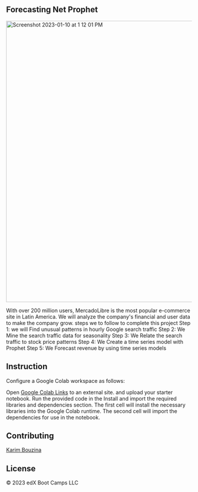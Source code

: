 ## Forecasting Net Prophet
<img width="763" alt="Screenshot 2023-01-10 at 1 12 01 PM" src="https://user-images.githubusercontent.com/115298890/211663522-55039acd-af58-41d2-818e-12ce2524b908.png">

With over 200 million users, MercadoLibre is the most popular e-commerce site in Latin America. We will analyze the company's financial and user data to make the company grow.
steps we to follow to complete this project 
Step 1: we will Find unusual patterns in hourly Google search traffic
Step 2: We Mine the search traffic data for seasonality
Step 3: We Relate the search traffic to stock price patterns
Step 4: We Create a time series model with Prophet
Step 5: We Forecast revenue by using time series models

## Instruction

Configure a Google Colab workspace as follows:

Open [Google Colab Links](https://colab.research.google.com/drive/14ZBkVJN7biP4p5rXaUXtUYp57rStjuGh) to an external site. and upload your starter notebook.
Run the provided code in the Install and import the required libraries and dependencies section.
The first cell will install the necessary libraries into the Google Colab runtime.
The second cell will import the dependencies for use in the notebook.

## Contributing

[Karim Bouzina](https://www.linkedin.com/in/karim-bouzina-574348244/)
## License

© 2023 edX Boot Camps LLC
